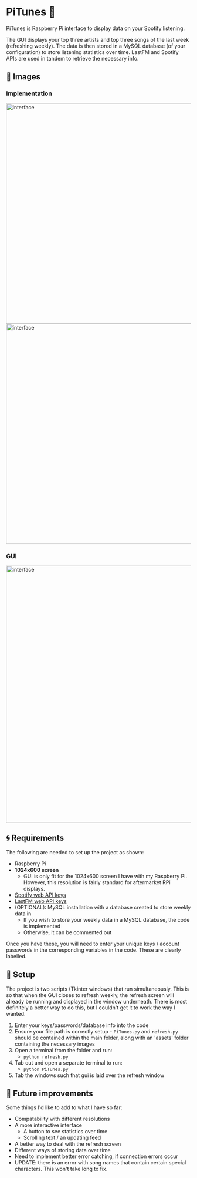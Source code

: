 # PiTunes :saxophone:
PiTunes is Raspberry Pi interface to display data on your Spotify listening.  
  
The GUI displays your top three artists and top three songs of the last week (refreshing weekly). The data is then stored in a MySQL database (of your configuration) to store listening statistics over time. LastFM and Spotify APIs are used in tandem to retrieve the necessary info.  

## :high_brightness: Images

### Implementation

<img width="600" alt="interface" src="https://user-images.githubusercontent.com/41372799/204268602-99e240a8-bf9b-480f-8997-af0d93ca844d.jpg"> <img width="600" alt="interface" src="https://user-images.githubusercontent.com/41372799/204269091-bd15431c-787f-4078-8942-9dc08c8101f5.jpg">

### GUI

<img width="700" alt="interface" src="https://user-images.githubusercontent.com/41372799/204553427-38bc9abc-2863-4291-9397-f3e7b2acc661.JPG">

## :cyclone: Requirements
The following are needed to set up the project as shown:
* Raspberry Pi
* **1024x600 screen**
  * GUI is only fit for the 1024x600 screen I have with my Raspberry Pi. However, this resolution is fairly standard for aftermarket RPi displays.
* [Spotify web API keys](https://developer.spotify.com/documentation/web-api/)
* [LastFM web API keys](https://www.last.fm/api)
* (OPTIONAL): MySQL installation with a database created to store weekly data in
  * If you wish to store your weekly data in a MySQL database, the code is implemented
  * Otherwise, it can be commented out

Once you have these, you will need to enter your unique keys / account passwords in the corresponding variables in the code. These are clearly labelled. 

## :snake: Setup 
The project is two scripts (Tkinter windows) that run simultaneously. This is so that when the GUI closes to refresh weekly, the refresh screen will already be running and displayed in the window underneath. There is most definitely a better way to do this, but I couldn't get it to work the way I wanted.

1. Enter your keys/passwords/database info into the code
2. Ensure your file path is correctly setup - `PiTunes.py` and `refresh.py` should be contained within the main folder, along with an 'assets' folder containing the necessary images
3. Open a terminal from the folder and run:
    * `python refresh.py`
4. Tab out and open a separate terminal to run:
    * `python PiTunes.py`
5. Tab the windows such that gui is laid over the refresh window 


## :rocket: Future improvements
Some things I'd like to add to what I have so far:
* Compatability with different resolutions
* A more interactive interface 
  * A button to see statistics over time 
  * Scrolling text / an updating feed 
* A better way to deal with the refresh screen
* Different ways of storing data over time
* Need to implement better error catching, if connection errors occur
* UPDATE: there is an error with song names that contain certain special characters. This won't take long to fix. 
